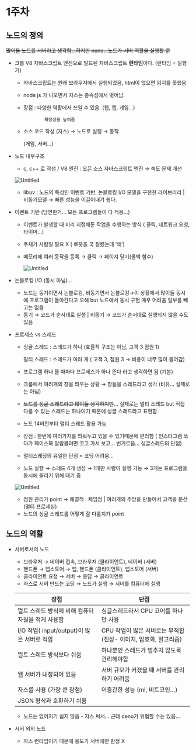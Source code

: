# 1주차

## 노드의 정의 

~~많이들 노드를 서버라고 생각함…하지만 nono…노드가 서버 역활을 실행할 뿐~~

- 크롬 V8 자바스크립트 엔진으로 빌드된 자바스크립트 **런타임**이다. (런타임 = 실행기)
    - 자바스크립트는 원래 브라우저에서 실행되었음, html이 없으면 읽지를 못했음
    - node js 가 나오면서 자스는 종속성에서 벗어남.
    - 장점 : 다양한 역활에서 쓰일 수 있음. (웹, 앱, 게임…)
        
                  확장성을 높여줌
        
    - 소스 코드 작성 (자스) → 노드로 실행 → 동작
        
        (게임, 서버…)
        
- 노드 내부구조
    - c, c++ 로 작성 / V8 엔진 : 오픈 소스 자바스크립트 엔진 → 속도 문제 개선
    
    ![Untitled](1%E1%84%8C%E1%85%AE%E1%84%8E%E1%85%A1%20ca74d8b2a6364036bdd56cdae3f4a946/Untitled.png)
    
    - libuv : 노드의 특성인 이벤트 기반, 논블로킹 I/O 모델을 구현한 라이브러리 | 비동기모델 → 빠른 성능을 이끌어내기 쉽다.
- 이벤트 기반 (당연한거… 모든 프로그램들이 다 적용…)
    - 이벤트가 발생할 때 미리 지정해둔 작업을 수행하는 방식 ( 클릭, 네트워크 요청, 타이머…)
    - 주체가 사람일 필요 X ( 로봇을 쿡 질렀는데 ‘왜’)
    - 메모리에 여러 동작을 등록 → 클릭 → 페이지 닫기(콜백 함수)
        
        ![Untitled](1%E1%84%8C%E1%85%AE%E1%84%8E%E1%85%A1%20ca74d8b2a6364036bdd56cdae3f4a946/Untitled%201.png)
        

- 논블로킹 I/O (동시 아님)…
    - 노드는 동기이면서 논블로킹, 비동기면서 논블로킹→이 상황에서 많이들 동시에 프로그램이 돌아간다고 오해 but 노드에서 동시 구현 매우 어려움 일부를 빼고는 없음
    - 동기 → 코드가 순서대로 실행 | 비동기 → 코드가 순서대로 실행되지 않을 수도 있음
    
- 프로세스 vs 스레드
    - 싱글 스레드 : 스레드가 하나 (효율적 구조는 아님, 고객 3 점원 1)
        
        멀티 스레드 : 스레드가 여러 개 ( 고객 3, 점원 3 → 비용이 너무 많이 들어감)
        
    - 프로그램 하나 뜰 때마다 프로세스가 하나 뜬다 라고 생각하면 됨 (기본)
    - 크롬에서 여러개의 창을 띄우는 상황 → 창들을 스레드라고 생각 (비유… 실제로는 아님)
    - ~~노드를 싱글 스레드라고 많이들 생각하지만~~… 실제로는 멀티 스레드 but 직접 다룰 수 있는 스레드는 하나이기 때문에 싱글 스레드라고 표현함
    - 노드 14버전부터 멀티 스레드 활용 가능
    - 장점 : 한번에 여러가지를 띄워두고 있을 수 있기때문에 편리함 ( 인스타그램 쓰다가 페이스북 알람볼려면 끄고 가서 보고… 번거로움… 싱글스레드의 단점)
    - 멀티스레딩의 유일한 단점 = 코딩 어려움…
    - 노드 실행 → 스레드 4개 생성 → 1개만 사람이 실행 가능 → 3개는 프로그램을 동시에 돌리기 위해 대기 중
    
    ![Untitled](1%E1%84%8C%E1%85%AE%E1%84%8E%E1%85%A1%20ca74d8b2a6364036bdd56cdae3f4a946/Untitled%202.png)
    
    - 점원 관리가 point → 해결책 : 체임점 | 여러개의 주방을 만들어서 고객을 분산 (멀티 프로세싱)
    - 노드의 싱글 스레드를 어떻게 잘 다룰지가 point

## 노드의 역활

- 서버로서의 노드
    - 브라우저 → 네이버 접속, 브라우저 (클라이언트), 네이버 (서버)
    - 핸드폰 → 앱스토어 → 앱, 핸드폰 (클라이언트), 앱스토어 (서버)
    - 클라이언트 요청 → 서버 → 응답 → 클라이언트
    - 자스로 서버 만드는 코딩 → 노드가 실행 → 서버를 컴퓨터에 실행
    
    | 장점 | 단점  |
    | --- | --- |
    | 멀트 스레드 방식에 비해 컴퓨터 자원을 적게 사용함 | 싱글스레드라서 CPU 코어를 하나만 사용 |
    | I/O 작업( input/output)이 많은 서버로 적합 | CPU 작업이 많은 서버로는 부적합 (진상- 이미지, 암호화, 알고리즘) |
    | 멀트 스레드 방식보다 쉬움 | 하나뿐인 스레드가 멈추지 않도록 관리해야함 |
    | 웹 서버가 내장되어 있음 | 서버 규모가 커졌을 때 서버를 관리하기 어려움 |
    | 자스를 사용 (가장 큰 장점) | 어중간한 성능 (ml, 비트코인…) |
    | JSON 형식과 호환하기 쉬움 |  |
    - 노드는 없어지기 쉽지 않음 - 자스 써서… 근데 deno가 위협할 수는 있음…

- 서버 외의 노드
    - 자스 런타임이기 때문에 용도가 서버에만 한정 X
